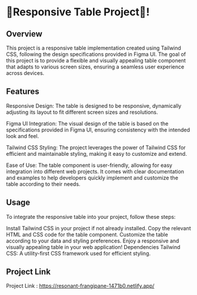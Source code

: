 # 🚀Responsive Table Project🧡!
## Overview
This project is a responsive table implementation created using Tailwind CSS, following the design specifications provided in Figma UI. The goal of this project is to provide a flexible and visually appealing table component that adapts to various screen sizes, ensuring a seamless user experience across devices.

## Features
Responsive Design: The table is designed to be responsive, dynamically adjusting its layout to fit different screen sizes and resolutions.

Figma UI Integration: The visual design of the table is based on the specifications provided in Figma UI, ensuring consistency with the intended look and feel.

Tailwind CSS Styling: The project leverages the power of Tailwind CSS for efficient and maintainable styling, making it easy to customize and extend.

Ease of Use: The table component is user-friendly, allowing for easy integration into different web projects. It comes with clear documentation and examples to help developers quickly implement and customize the table according to their needs.

## Usage
To integrate the responsive table into your project, follow these steps:

Install Tailwind CSS in your project if not already installed.
Copy the relevant HTML and CSS code for the table component.
Customize the table according to your data and styling preferences.
Enjoy a responsive and visually appealing table in your web application!
Dependencies
Tailwind CSS: A utility-first CSS framework used for efficient styling.
## Project Link 
Project Link : https://resonant-frangipane-1471b0.netlify.app/
